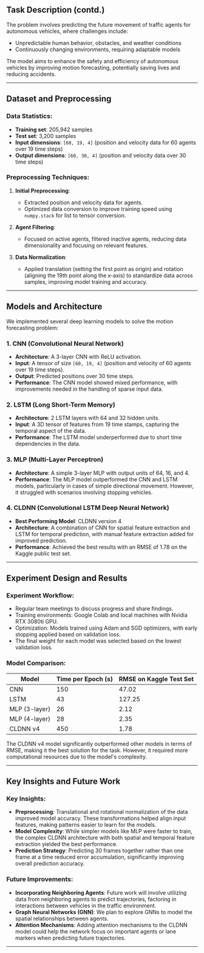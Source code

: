 ## Task Description (contd.)

The problem involves predicting the future movement of traffic agents for autonomous vehicles, where challenges include:
- Unpredictable human behavior, obstacles, and weather conditions
- Continuously changing environments, requiring adaptable models

The model aims to enhance the safety and efficiency of autonomous vehicles by improving motion forecasting, potentially saving lives and reducing accidents.

---

## Dataset and Preprocessing

### Data Statistics:
- **Training set**: 205,942 samples
- **Test set**: 3,200 samples
- **Input dimensions**: `[60, 19, 4]` (position and velocity data for 60 agents over 19 time steps)
- **Output dimensions**: `[60, 30, 4]` (position and velocity data over 30 time steps)

### Preprocessing Techniques:
1. **Initial Preprocessing**:
   - Extracted position and velocity data for agents.
   - Optimized data conversion to improve training speed using `numpy.stack` for list to tensor conversion.

2. **Agent Filtering**:
   - Focused on active agents, filtered inactive agents, reducing data dimensionality and focusing on relevant features.

3. **Data Normalization**:
   - Applied translation (setting the first point as origin) and rotation (aligning the 19th point along the x-axis) to standardize data across samples, improving model training and accuracy.

---

## Models and Architecture

We implemented several deep learning models to solve the motion forecasting problem:

### 1. CNN (Convolutional Neural Network)
- **Architecture**: A 3-layer CNN with ReLU activation.
- **Input**: A tensor of size `[60, 19, 4]` (position and velocity of 60 agents over 19 time steps).
- **Output**: Predicted positions over 30 time steps.
- **Performance**: The CNN model showed mixed performance, with improvements needed in the handling of sparse input data.

### 2. LSTM (Long Short-Term Memory)
- **Architecture**: 2 LSTM layers with 64 and 32 hidden units.
- **Input**: A 3D tensor of features from 19 time stamps, capturing the temporal aspect of the data.
- **Performance**: The LSTM model underperformed due to short time dependencies in the data.

### 3. MLP (Multi-Layer Perceptron)
- **Architecture**: A simple 3-layer MLP with output units of 64, 16, and 4.
- **Performance**: The MLP model outperformed the CNN and LSTM models, particularly in cases of simple directional movement. However, it struggled with scenarios involving stopping vehicles.

### 4. CLDNN (Convolutional LSTM Deep Neural Network)
- **Best Performing Model**: CLDNN version 4
- **Architecture**: A combination of CNN for spatial feature extraction and LSTM for temporal prediction, with manual feature extraction added for improved prediction.
- **Performance**: Achieved the best results with an RMSE of 1.78 on the Kaggle public test set.

---

## Experiment Design and Results

### Experiment Workflow:
- Regular team meetings to discuss progress and share findings.
- Training environments: Google Colab and local machines with Nvidia RTX 3080ti GPU.
- Optimization: Models trained using Adam and SGD optimizers, with early stopping applied based on validation loss.
- The final weight for each model was selected based on the lowest validation loss.

### Model Comparison:
| Model         | Time per Epoch (s) | RMSE on Kaggle Test Set |
|---------------|--------------------|-------------------------|
| CNN           | 150                | 47.02                   |
| LSTM          | 43                 | 127.25                  |
| MLP (3-layer) | 26                 | 2.12                    |
| MLP (4-layer) | 28                 | 2.35                    |
| CLDNN v4      | 450                | 1.78                    |

The CLDNN v4 model significantly outperformed other models in terms of RMSE, making it the best solution for the task. However, it required more computational resources due to the model's complexity.

---

## Key Insights and Future Work

### Key Insights:
- **Preprocessing**: Translational and rotational normalization of the data improved model accuracy. These transformations helped align input features, making patterns easier to learn for the models.
- **Model Complexity**: While simpler models like MLP were faster to train, the complex CLDNN architecture with both spatial and temporal feature extraction yielded the best performance.
- **Prediction Strategy**: Predicting 30 frames together rather than one frame at a time reduced error accumulation, significantly improving overall prediction accuracy.

### Future Improvements:
- **Incorporating Neighboring Agents**: Future work will involve utilizing data from neighboring agents to predict trajectories, factoring in interactions between vehicles in the traffic environment.
- **Graph Neural Networks (GNN)**: We plan to explore GNNs to model the spatial relationships between agents.
- **Attention Mechanisms**: Adding attention mechanisms to the CLDNN model could help the network focus on important agents or lane markers when predicting future trajectories.

---


